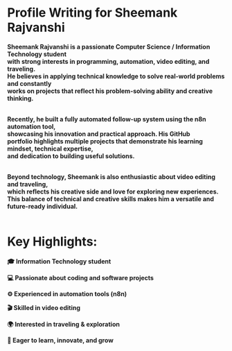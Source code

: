 <h1>Profile Writing for Sheemank Rajvanshi</h1>

<b>Sheemank Rajvanshi <b/>is a passionate Computer Science / Information Technology student <br>with strong interests in programming, automation, video editing, and traveling.<br> He believes in applying technical knowledge to solve real-world problems and constantly<br> works on projects that reflect his problem-solving ability and creative thinking.<br><br>

Recently, he built a fully automated follow-up system using the n8n automation tool, <br>showcasing his innovation and practical approach. His GitHub<br> portfolio highlights multiple projects that demonstrate his learning mindset, technical expertise,<br> and dedication to building useful solutions.<br><br>

Beyond technology, Sheemank is also enthusiastic about video editing and traveling,<br> which reflects his creative side and love for exploring new experiences.<br> This balance of technical and creative skills makes him a versatile and future-ready individual.<br><br>

<h1>Key Highlights:</h1>
🎓 Information Technology student<br>

💻 Passionate about coding and software projects<br>

⚙️ Experienced in automation tools (n8n)<br>

🎬 Skilled in video editing<br>

🌍 Interested in traveling & exploration<br>

🚀 Eager to learn, innovate, and grow<br>
